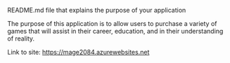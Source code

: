 README.md file that explains the purpose of your application

The purpose of this application is to allow users to purchase a variety of games
that will assist in their career, education, and in their understanding of reality.

Link to site: https://mage2084.azurewebsites.net

